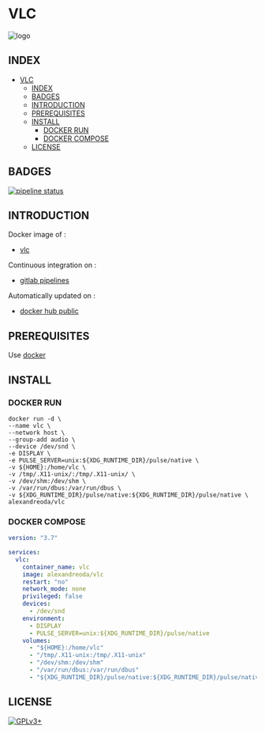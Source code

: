 # VLC

![logo](https://assets.gitlab-static.net/uploads/-/system/project/avatar/12904486/5b43bc40e99939b4572e32b7.png)

## INDEX

- [VLC](#vlc)
  - [INDEX](#index)
  - [BADGES](#badges)
  - [INTRODUCTION](#introduction)
  - [PREREQUISITES](#prerequisites)
  - [INSTALL](#install)
    - [DOCKER RUN](#docker-run)
    - [DOCKER COMPOSE](#docker-compose)
  - [LICENSE](#license)

## BADGES

[![pipeline status](https://gitlab.com/oda-alexandre/vlc/badges/master/pipeline.svg)](https://gitlab.com/oda-alexandre/vlc/commits/master)

## INTRODUCTION

Docker image of :

- [vlc](https://www.videolan.org/vlc/index.fr.html)

Continuous integration on :

- [gitlab pipelines](https://gitlab.com/oda-alexandre/vlc/pipelines)

Automatically updated on :

- [docker hub public](https://hub.docker.com/r/alexandreoda/vlc)

## PREREQUISITES

Use [docker](https://www.docker.com)

## INSTALL

### DOCKER RUN

```\
docker run -d \
--name vlc \
--network host \
--group-add audio \
--device /dev/snd \
-e DISPLAY \
-e PULSE_SERVER=unix:${XDG_RUNTIME_DIR}/pulse/native \
-v ${HOME}:/home/vlc \
-v /tmp/.X11-unix/:/tmp/.X11-unix/ \
-v /dev/shm:/dev/shm \
-v /var/run/dbus:/var/run/dbus \
-v ${XDG_RUNTIME_DIR}/pulse/native:${XDG_RUNTIME_DIR}/pulse/native \
alexandreoda/vlc
```

### DOCKER COMPOSE

```yml
version: "3.7"

services:
  vlc:
    container_name: vlc
    image: alexandreoda/vlc
    restart: "no"
    network_mode: none
    privileged: false
    devices:
      - /dev/snd
    environment:
      - DISPLAY
      - PULSE_SERVER=unix:${XDG_RUNTIME_DIR}/pulse/native
    volumes:
      - "${HOME}:/home/vlc"
      - "/tmp/.X11-unix:/tmp/.X11-unix"
      - "/dev/shm:/dev/shm"
      - "/var/run/dbus:/var/run/dbus"
      - "${XDG_RUNTIME_DIR}/pulse/native:${XDG_RUNTIME_DIR}/pulse/native"
```

## LICENSE

[![GPLv3+](http://gplv3.fsf.org/gplv3-127x51.png)](https://gitlab.com/oda-alexandre/vlc/blob/master/LICENSE)
